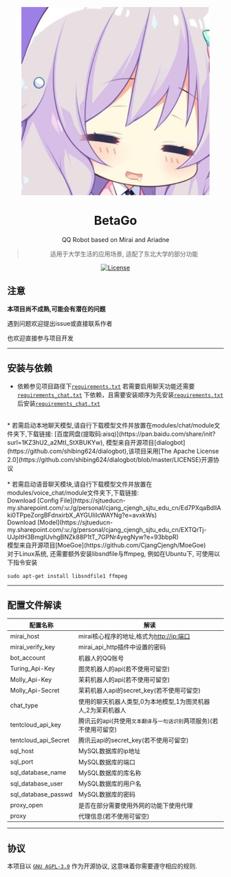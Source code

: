 <div align="center">
<img src=".github/betago.jpg"/>

# BetaGo

QQ Robot based on Mirai and Ariadne

> 适用于大学生活的应用场景, 适配了东北大学的部分功能

<a href="https://github.com/Yastruhank/BetaGo/blob/main/LICENSE"><img alt="License" src="https://img.shields.io/badge/license-APGL--3.0-green"></a>
</div>

## 注意

**本项目尚不成熟,可能会有潜在的问题**

遇到问题欢迎提出issue或直接联系作者

也欢迎直接参与项目开发

--------

## 安装与依赖

* 依赖参见项目路径下[`requirements.txt`](requirements.txt)
若需要启用聊天功能还需要[`requirements_chat.txt`](requirements_chat.txt)
下依赖，且需要安装顺序为先安装[`requirements.txt`](requirements.txt)后安装[`requirements_chat.txt`](requirements_chat.txt)</br>
</br>
* 若需启动本地聊天模型,请自行下载模型文件并放置在modules/chat/module文件夹下,下载链接:
[百度网盘(提取码:aisq)](https://pan.baidu.com/share/init?surl=1KZ3hU2_a2MtI_StXBUKYw), 模型来自开源项目[dialogbot](https://github.com/shibing624/dialogbot),该项目采用[The Apache License 2.0](https://github.com/shibing624/dialogbot/blob/master/LICENSE)开源协议
</br>
</br>
* 若需启动语音聊天模块,请自行下载模型文件并放置在modules/voice_chat/module文件夹下,下载链接:</br>
Download [Config File](https://sjtueducn-my.sharepoint.com/:u:/g/personal/cjang_cjengh_sjtu_edu_cn/Ed7PXqaBdllAki0TPpeZorgBFdnxirbX_AYGUIiIcWAYNg?e=avxkWs)</br>
Download [Model](https://sjtueducn-my.sharepoint.com/:u:/g/personal/cjang_cjengh_sjtu_edu_cn/EXTQrTj-UJpItH3BmgIUvhgBNZk88P1tT_7GPNr4yegNyw?e=93bbpR)</br>
模型来自开源项目[MoeGoe](https://github.com/CjangCjengh/MoeGoe)</br>
对于Linux系统, 还需要额外安装libsndfile与ffmpeg, 例如在Ubuntu下, 可使用以下指令安装

```shell
sudo apt-get install libsndfile1 ffmpeg
```

--------

## 配置文件解读

| 配置名称 | 解读 |
| --- | --- |
mirai_host | mirai核心程序的地址,格式为<http://ip:端口>
mirai_verify_key | mirai_api_http插件中设置的密码
bot_account | 机器人的QQ账号
Turing_Api-Key | 图灵机器人的api(若不使用可留空)
Molly_Api-Key | 茉莉机器人的api(若不使用可留空)
Molly_Api-Secret | 茉莉机器人api的secret_key(若不使用可留空)
chat_type | 使用的聊天机器人类型,0为本地模型,1为图灵机器人,2为茉莉机器人
tentcloud_api_key | 腾讯云的api(共使用`文本翻译`与`一句话识别`两项服务)(若不使用可留空)
tentcloud_api_Secret | 腾讯云api的secret_key(若不使用可留空)
sql_host | MySQL数据库的ip地址
sql_port | MySQL数据库的端口
sql_database_name | MySQL数据库的库名称
sql_database_user | MySQL数据库的用户名
sql_database_passwd | MySQL数据库的密码
proxy_open | 是否在部分需要使用外网的功能下使用代理
proxy | 代理信息(若不使用可留空)

-------

## 协议

本项目以 [`GNU AGPL-3.0`](https://choosealicense.com/licenses/agpl-3.0/) 作为开源协议, 这意味着你需要遵守相应的规则.
